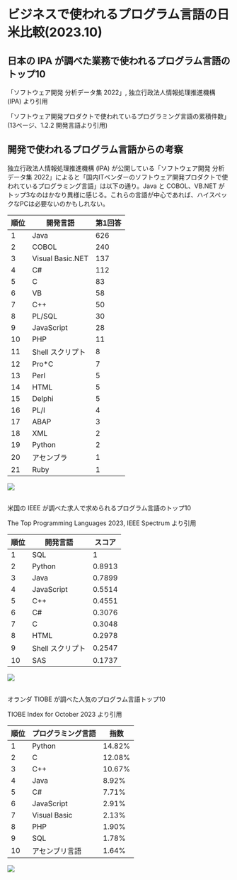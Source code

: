 # ビジネスで使われるプログラム言語の日米比較(2023.10)


## 日本の IPA が調べた業務で使われるプログラム言語のトップ10

「ソフトウェア開発 分析データ集 2022」, 独立行政法人情報処理推進機構 (IPA) より引用

「ソフトウェア開発プロダクトで使われているプログラミング言語の累積件数」(13ページ、1.2.2 開発言語より引用)

## 開発で使われるプログラム言語からの考察

 独立行政法人情報処理推進機構 (IPA) が公開している「ソフトウェア開発 分析データ集 2022」によると「国内ITベンダーのソフトウェア開発プロダクトで使われているプログラミング言語」は以下の通り。Java と COBOL、VB.NET がトップ3なのはかなり異様に感じる。これらの言語が中心であれば、ハイスペックなPCは必要ないのかもしれない。

|順位|開発言語|第1回答|
|---|---|---|
|1|Java|626|
|2|COBOL|240|
|3|Visual Basic.NET|137|
|4|C#|112|
|5|C|83|
|6|VB|58|
|7|C++|50|
|8|PL/SQL|30|
|9|JavaScript|28|
|10|PHP|11|
|11|Shell スクリプト|8|
|12|Pro*C|7|
|13|Perl|5|
|14|HTML|5|
|15|Delphi|5|
|16|PL/I|4|
|17|ABAP|3|
|18|XML|2|
|19|Python|2|
|20|アセンブラ|1|
|21|Ruby|1|

![](11_IPA.png)

## 

米国の IEEE が調べた求人で求められるプログラム言語のトップ10

The Top Programming Languages 2023, IEEE Spectrum より引用

|順位|開発言語|スコア|
|---|---|---|
|1|SQL|1|
|2|Python|0.8913|
|3|Java|0.7899|
|4|JavaScript|0.5514|
|5|C++|0.4551|
|6|C#|0.3076|
|7|C|0.3048|
|8|HTML|0.2978|
|9|Shell スクリプト|0.2547|
|10|SAS|0.1737|

![](21_IEEE.png)

## 

オランダ TIOBE が調べた人気のプログラム言語トップ10

TIOBE Index for October 2023 より引用

|順位|プログラミング言語|指数|
|---|---|---|
|1|Python|14.82%|
|2|C|12.08%|
|3|C++|10.67%|
|4|Java|8.92%|
|5|C#|7.71%|
|6|JavaScript|2.91%|
|7|Visual Basic|2.13%|
|8|PHP|1.90%|
|9|SQL|1.78%|
|10|アセンブリ言語|1.64%|

![](31_TIOBE.png)